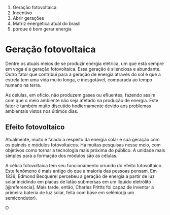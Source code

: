 1. Geração fotovoltaica
2. Incentivo
3. Abrir gerações
4. Matriz energética atual do brasil
5. porque é bom gerar energia

# Geração fotovoltaica

Dentre os atuais meios de se produzir energia elétrica, um que está sempre em voga é a geração fotovoltaica. Essa geração é silenciosa e abundante. Outro fator que contribui para a geração de energia através do sol é que a estrela tem uma vida muito longa, e inesgotável, comparada ao tempo humano na terra. 

As células, em ofício, não produzem gases ou efluentes, fazendo assim com que o meio ambiente não seja afetado na produção de energia. Este fator é também muito discutido hodiernamente devido aos problemas ambientais vistos nos últimos dias.

## Efeito fotovoltaico 

Atualmente, muito é falado a respeito da energia solar e sua geração com os painéis e módulos fotovoltaicos. Há muitas pesquisas nesse meio, com objetivos como tornar a tecnologia mais próxima do público. A unidade mais simples para a formação dos módulos são as células. 

A célula fotovoltaica tem seu funcionamento oriundo do efeito fotovoltaico. Este fenômeno é mais antigo do que a maioria das pessoas pensam. Em 1839, Edmond Becquerel percebeu a geração de energia a partir de luz solar incidindo em placas de latão submersas em um líquido eletrólito [@referencia]. Mais tarde, então, Charles Frittts foi capaz de inventar a primeira bateria de luz solar, feita com base em selênio(já um semicondutor).

O 

